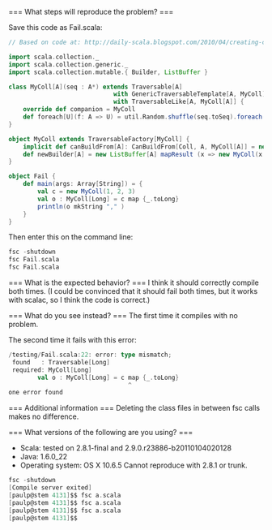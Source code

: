 === What steps will reproduce the problem? ===

Save this code as Fail.scala:
```scala
// Based on code at: http://daily-scala.blogspot.com/2010/04/creating-custom-traversable.html

import scala.collection._
import scala.collection.generic._
import scala.collection.mutable.{ Builder, ListBuffer }

class MyColl[A](seq : A*) extends Traversable[A]
                             with GenericTraversableTemplate[A, MyColl]
                             with TraversableLike[A, MyColl[A]] {
    override def companion = MyColl
    def foreach[U](f: A => U) = util.Random.shuffle(seq.toSeq).foreach(f)
}

object MyColl extends TraversableFactory[MyColl] {
    implicit def canBuildFrom[A]: CanBuildFrom[Coll, A, MyColl[A]] = new GenericCanBuildFrom[A]
    def newBuilder[A] = new ListBuffer[A] mapResult (x => new MyColl(x:_*))
}

object Fail {
    def main(args: Array[String]) = {
        val c = new MyColl(1, 2, 3)
        val o : MyColl[Long] = c map {_.toLong}
        println(o mkString "," )
    }
}

```

Then enter this on the command line:
```scala
fsc -shutdown
fsc Fail.scala
fsc Fail.scala
```

=== What is the expected behavior? ===
I think it should correctly compile both times.  (I could be convinced that it should fail both times, but it works with scalac, so I think the code is correct.)


=== What do you see instead? ===
The first time it compiles with no problem.

The second time it fails with this error:
```scala
/testing/Fail.scala:22: error: type mismatch;
 found   : Traversable[Long]
 required: MyColl[Long]
        val o : MyColl[Long] = c map {_.toLong}
                                 ^
one error found
```

=== Additional information ===
Deleting the class files in between fsc calls makes no difference.

=== What versions of the following are you using? ===
  - Scala: tested on 2.8.1-final and 2.9.0.r23886-b20110104020128 
  - Java: 1.6.0_22
  - Operating system: OS X 10.6.5
Cannot reproduce with 2.8.1 or trunk.
```scala
fsc -shutdown
[Compile server exited]
[paulp@stem 4131]$$ fsc a.scala 
[paulp@stem 4131]$$ fsc a.scala 
[paulp@stem 4131]$$ fsc a.scala 
[paulp@stem 4131]$$ 
```
